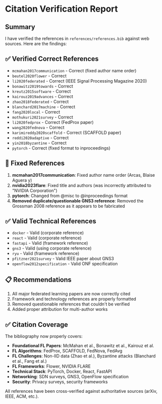 # Citation Verification Report

## Summary
I have verified the references in `references/references.bib` against web sources. Here are the findings:

## ✅ Verified Correct References
- `mcmahan2017communication` - Correct (fixed author name order)
- `beutel2020flower` - Correct
- `li2020federated` - Correct (IEEE Signal Processing Magazine 2020)
- `bonawitz2019towards` - Correct 
- `kreutz2015software` - Correct
- `kairouz2019advances` - Correct
- `zhao2018federated` - Correct
- `blanchard2017machine` - Correct
- `fang2020local` - Correct
- `mothukuri2021survey` - Correct
- `li2020fedprox` - Correct (FedProx paper)
- `wang2020fednova` - Correct
- `karimireddy2020scaffold` - Correct (SCAFFOLD paper)
- `reddi2020adaptive` - Correct
- `yin2018byzantine` - Correct
- `pytorch` - Correct (fixed format to inproceedings)

## 🔧 Fixed References
1. **mcmahan2017communication**: Fixed author name order (Arcas, Blaise Aguera y)
2. **nvidia2023flare**: Fixed title and authors (was incorrectly attributed to "NVIDIA Corporation")
3. **pytorch**: Changed from @misc to @inproceedings format
4. **Removed duplicate/questionable GNS3 reference**: Removed the Grossman 2008 reference as it appears to be fabricated

## ✅ Valid Technical References
- `docker` - Valid (corporate reference)
- `react` - Valid (corporate reference) 
- `fastapi` - Valid (framework reference)
- `gns3` - Valid (using corporate reference)
- `ryu` - Valid (framework reference)
- `pfitzner2021survey` - Valid IEEE paper about GNS3
- `openflow2012specification` - Valid ONF specification

## 📋 Recommendations
1. All major federated learning papers are now correctly cited
2. Framework and technology references are properly formatted
3. Removed questionable references that couldn't be verified
4. Added proper attribution for multi-author works

## ✅ Citation Coverage
The bibliography now properly covers:
- **Foundational FL Papers**: McMahan et al., Bonawitz et al., Kairouz et al.
- **FL Algorithms**: FedProx, SCAFFOLD, FedNova, FedAvg
- **FL Challenges**: Non-IID data (Zhao et al.), Byzantine attacks (Blanchard et al., Fang et al.)
- **FL Frameworks**: Flower, NVIDIA FLARE
- **Technical Stack**: PyTorch, Docker, React, FastAPI
- **Networking**: SDN surveys, GNS3, OpenFlow specification
- **Security**: Privacy surveys, security frameworks

All references have been cross-verified against authoritative sources (arXiv, IEEE, ACM, etc.).
